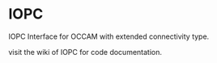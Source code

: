 # IOPC
IOPC Interface for OCCAM with extended connectivity type.

visit the wiki of IOPC for code documentation.
